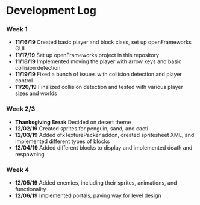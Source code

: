 # Development Log

### **Week 1**

- **11/16/19** Created basic player and block class, set up openFrameworks GUI
- **11/17/19** Set up openFrameworks project in this repository
- **11/18/19** Implemented moving the player with arrow keys and basic collision detection
- **11/19/19** Fixed a bunch of issues with collision detection and player control
- **11/20/19** Finalized collision detection and tested with various player sizes and worlds

### **Week 2/3**

- **Thanksgiving Break** Decided on desert theme
- **12/02/19** Created sprites for penguin, sand, and cacti
- **12/03/19** Added ofxTexturePacker addon, created spritesheet XML, and implemented different types of blocks
- **12/04/19** Added different blocks to display and implemented death and respawning

### **Week 4**

- **12/05/19** Added enemies, including their sprites, animations, and functionality
- **12/06/19** Implemented portals, paving way for level design
